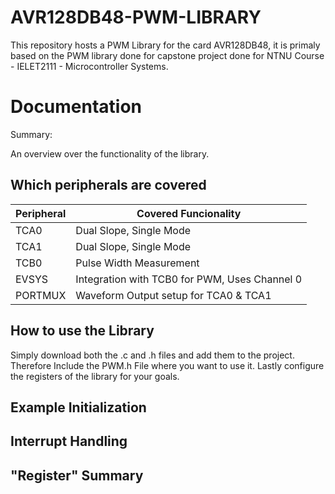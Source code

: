 # AVR128DB48-PWM-LIBRARY

This repository hosts a PWM Library for the card AVR128DB48, it is primaly based on the PWM library done for capstone project done for NTNU Course - IELET2111 - Microcontroller Systems.

# Documentation

Summary:

An overview over the functionality of the library.

## Which peripherals are covered

|Peripheral|Covered Funcionality|
|----------|--------------------|
|TCA0|Dual Slope, Single Mode|
|TCA1|Dual Slope, Single Mode|
|TCB0|Pulse Width Measurement|
|EVSYS|Integration with TCB0 for PWM, Uses Channel 0|
|PORTMUX|Waveform Output setup for TCA0 & TCA1|

## How to use the Library

Simply download both the .c and .h files and add them to the project. Therefore Include the PWM.h File where you want to use it. Lastly configure the registers of the library for your goals.

## Example Initialization

## Interrupt Handling

## "Register" Summary

